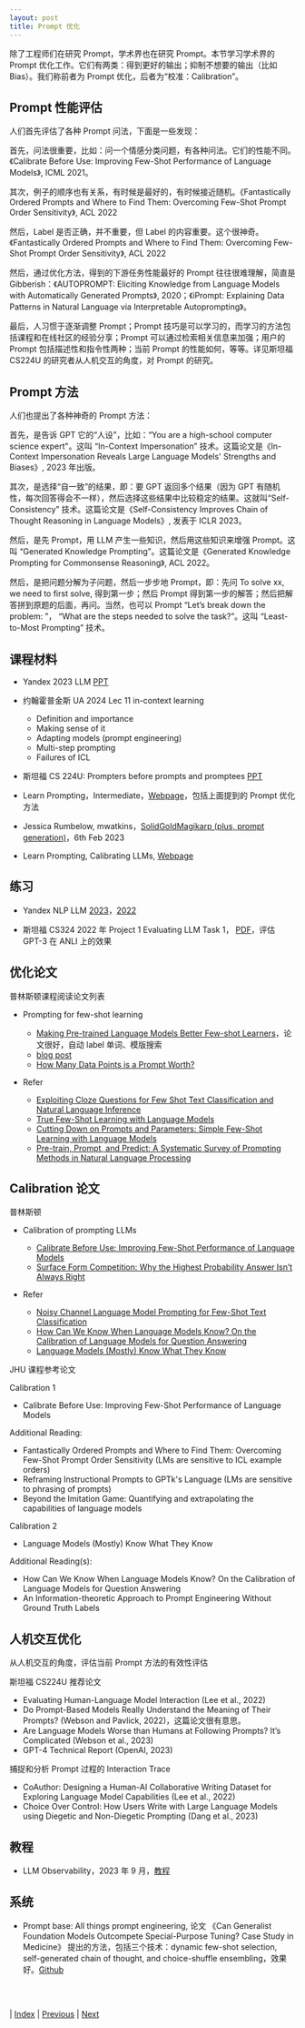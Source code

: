 ```yaml
---
layout: post
title: Prompt 优化
---
```


除了工程师们在研究 Prompt，学术界也在研究 Prompt。本节学习学术界的 Prompt 优化工作。它们有两类：得到更好的输出；抑制不想要的输出（比如 Bias）。我们称前者为 Prompt 优化，后者为“校准：Calibration”。

## Prompt 性能评估

人们首先评估了各种 Prompt 问法，下面是一些发现：

首先，问法很重要，比如：问一个情感分类问题，有各种问法。它们的性能不同。《Calibrate Before Use: Improving Few-Shot Performance of Language Models》, ICML 2021。

其次，例子的顺序也有关系，有时候是最好的，有时候接近随机。《Fantastically Ordered Prompts and Where to Find Them: Overcoming Few-Shot Prompt Order Sensitivity》, ACL 2022

然后，Label 是否正确，并不重要，但 Label 的内容重要。这个很神奇。《Fantastically Ordered Prompts and Where to Find Them: Overcoming Few-Shot Prompt Order Sensitivity》, ACL 2022

然后，通过优化方法，得到的下游任务性能最好的 Prompt 往往很难理解，简直是 Gibberish：《AUTOPROMPT: Eliciting Knowledge from Language Models with Automatically Generated Prompts》, 2020；《iPrompt: Explaining Data Patterns in Natural Language via Interpretable Autoprompting》。

最后，人习惯于逐渐调整 Prompt；Prompt 技巧是可以学习的，而学习的方法包括课程和在线社区的经验分享；Prompt 可以通过检索相关信息来加强；用户的 Prompt 包括描述性和指令性两种；当前 Prompt 的性能如何，等等。详见斯坦福 CS224U 的研究者从人机交互的角度，对 Prompt 的研究。

## Prompt 方法

人们也提出了各种神奇的 Prompt 方法：

首先，是告诉 GPT 它的“人设”，比如：“You are a high-school computer science expert"。这叫 “In-Context Impersonation” 技术。这篇论文是《In-Context Impersonation Reveals Large Language Models' Strengths and Biases》, 2023 年出版。

其次，是选择“自一致”的结果，即：要 GPT 返回多个结果（因为 GPT 有随机性，每次回答得会不一样），然后选择这些结果中比较稳定的结果。这就叫“Self-Consistency” 技术。这篇论文是《Self-Consistency Improves Chain of Thought Reasoning in Language Models》, 发表于 ICLR 2023。

然后，是先 Prompt，用 LLM 产生一些知识，然后用这些知识来增强 Prompt。这叫 “Generated Knowledge Prompting”。这篇论文是《Generated Knowledge Prompting for Commonsense Reasoning》, ACL 2022。

然后，是把问题分解为子问题，然后一步步地 Prompt，即：先问 To solve xx, we need to first solve, 得到第一步；然后 Prompt 得到第一步的解答；然后把解答拼到原题的后面，再问。当然，也可以 Prompt “Let’s break down the problem: ”， “What are the steps needed to solve the task?”。这叫 “Least-to-Most Prompting” 技术。

## 课程材料

- Yandex 2023 LLM [PPT](https://drive.google.com/file/d/1IOx71suOn8uF_AbNrPhQxjnNNA5UGQY1/view?usp=share_link)

- 约翰霍普金斯 UA 2024 Lec 11 in-context learning
  - Definition and importance
  - Making sense of it
  - Adapting models (prompt engineering)
  - Multi-step prompting
  - Failures of ICL

- 斯坦福 CS 224U: Prompters before prompts and promptees [PPT](https://drive.google.com/file/d/1RIOAOTOOPyVLezFiIfGnYJSE8ofKuR4L/view)

- Learn Prompting，Intermediate，[Webpage](https://learnprompting.org/docs/category/%EF%B8%8F-intermediate)，包括上面提到的 Prompt 优化方法

- Jessica Rumbelow, mwatkins，[SolidGoldMagikarp (plus, prompt generation)](https://www.lesswrong.com/posts/aPeJE8bSo6rAFoLqg/solidgoldmagikarp-plus-prompt-generation)，6th Feb 2023

- Learn Prompting, Calibrating LLMs, [Webpage](https://learnprompting.org/docs/reliability/calibration)

## 练习

- Yandex NLP LLM [2023](https://github.com/yandexdataschool/nlp_course/blob/2023/week06_llm/practice.ipynb)，[2022](https://github.com/yandexdataschool/nlp_course/blob/2022/week08_llm/practice.ipynb)

- 斯坦福 CS324 2022 年 Project 1 Evaluating LLM Task 1， [PDF](https://stanford-cs324.github.io/winter2022/projects/CS324_P1.pdf)，评估 GPT-3 在 ANLI 上的效果

## 优化论文

普林斯顿课程阅读论文列表

- Prompting for few-shot learning
  - [Making Pre-trained Language Models Better Few-shot Learners](https://arxiv.org/pdf/2012.15723.pdf)，论文很好，自动 label 单词、模版搜索
  - [blog post](https://gaotianyu.xyz/prompting/)
  - [How Many Data Points is a Prompt Worth?](https://arxiv.org/pdf/2103.08493.pdf)

- Refer
  - [Exploiting Cloze Questions for Few Shot Text Classification and Natural Language Inference](https://arxiv.org/pdf/2001.07676.pdf)
  - [True Few-Shot Learning with Language Models](https://arxiv.org/pdf/2105.11447.pdf)
  - [Cutting Down on Prompts and Parameters: Simple Few-Shot Learning with Language Models](https://arxiv.org/pdf/2106.13353.pdf)
  - [Pre-train, Prompt, and Predict: A Systematic Survey of Prompting Methods in Natural Language Processing](https://arxiv.org/pdf/2107.13586.pdf)

## Calibration 论文

普林斯顿

- Calibration of prompting LLMs
  - [Calibrate Before Use: Improving Few-Shot Performance of Language Models](https://arxiv.org/pdf/2102.09690.pdf)
  - [Surface Form Competition: Why the Highest Probability Answer Isn’t Always Right](https://arxiv.org/pdf/2104.08315.pdf)

- Refer
  - [Noisy Channel Language Model Prompting for Few-Shot Text Classification](https://arxiv.org/pdf/2108.04106.pdf)
  - [How Can We Know When Language Models Know? On the Calibration of Language Models for Question Answering](https://arxiv.org/pdf/2012.00955.pdf)
  - [Language Models (Mostly) Know What They Know](https://arxiv.org/pdf/2207.05221.pdf)

JHU 课程参考论文

Calibration 1
- Calibrate Before Use: Improving Few-Shot Performance of Language Models

Additional Reading:
- Fantastically Ordered Prompts and Where to Find Them: Overcoming Few-Shot Prompt Order Sensitivity (LMs are sensitive to ICL example orders)
- Reframing Instructional Prompts to GPTk's Language (LMs are sensitive to phrasing of prompts)
- Beyond the Imitation Game: Quantifying and extrapolating the capabilities of language models

Calibration 2
- Language Models (Mostly) Know What They Know

Additional Reading(s):
- How Can We Know When Language Models Know? On the Calibration of Language Models for Question Answering
- An Information-theoretic Approach to Prompt Engineering Without Ground Truth Labels

## 人机交互优化

从人机交互的角度，评估当前 Prompt 方法的有效性评估

斯坦福 CS224U 推荐论文

- Evaluating Human-Language Model Interaction (Lee et al., 2022)
- Do Prompt-Based Models Really Understand the Meaning of Their Prompts? (Webson and Pavlick, 2022)，这篇论文很有意思。
- Are Language Models Worse than Humans at Following Prompts? It’s Complicated (Webson et al., 2023)
- GPT-4 Technical Report (OpenAI, 2023)

捕捉和分析 Prompt 过程的 Interaction Trace

- CoAuthor: Designing a Human-AI Collaborative Writing Dataset for Exploring Language Model Capabilities (Lee et al., 2022)
- Choice Over Control: How Users Write with Large Language Models using Diegetic and Non-Diegetic Prompting (Dang et al., 2023)

## 教程

- LLM Observability，2023 年 9 月，[教程](https://arize.com/blog-course/large-language-model-monitoring-observability/)

## 系统

- Prompt base: All things prompt engineering, 论文 《Can Generalist Foundation Models Outcompete Special-Purpose Tuning? Case Study in Medicine》 提出的方法，包括三个技术：dynamic few-shot selection, self-generated chain of thought, and choice-shuffle ensembling，效果好。[Github](https://github.com/microsoft/promptbase)

## 
<br/>

| [Index](./) | [Previous](3-10-prompt-vision) | [Next](3-17-chatbot-dev)


